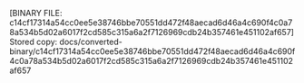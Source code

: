 [BINARY FILE: c14cf17314a54cc0ee5e38746bbe70551dd472f48aecad6d46a4c690f4c0a78a534b5d02a6017f2cd585c315a6a2f7126969cdb24b357461e451102af657]
Stored copy: docs/converted-binary/c14cf17314a54cc0ee5e38746bbe70551dd472f48aecad6d46a4c690f4c0a78a534b5d02a6017f2cd585c315a6a2f7126969cdb24b357461e451102af657

